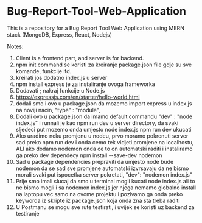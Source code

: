 # Bug-Report-Tool-Web-Application
This is a repository for a Bug Report Tool Web Application using MERN stack (MongoDB, Express, React, Nodejs)

Notes:
1. Client is a frontend part, and server is for backend.
2. npm init command se koristi za kreiranje package.json file gdje su sve komande, funkcije itd. 
3. kreirati jos dodatno index.js u server
4. npm install express je za instaliranje ovoga frameworka
5. Dodavati ; nakraj funkcije u Node.js
6. https://expressjs.com/en/starter/hello-world.html
7. dodali smo i ovo u package.json da mozemo import express u index.js na noviji nacin, "type" : "module", 
8. Dodali ovo u package.json da imamo default commandu "dev" : "node index.js" i runnali je kao npm run dev u server directory, da svaki sljedeci put mozemo onda umjesto node index.js npm run dev ukucati
9. Ako uradimo neku promjenu u nodeu, prvo moramo pokrenuti server sad preko npm run dev i onda cemo tek vidjeti promjene na localhostu, ALI ako dodamo nodemon onda ce to on automatski raditi i instaliramo ga preko dev dependecy npm install --save-dev nodemon
10. Sad u package dependencies prepraviti da umjesto node bude nodemon da se sad sve promjene automatski izvrsavaju da ne bismo morali svaki put ispocetka server pokretati, "dev": "nodemon index.js"
11. Prije smo imali slucaj da smo u terminal mogli kucati node index.js ali to ne bismo mogli i sa nodemon index.js jer njega nemamo globalno install na laptopu vec samo na ovome projektu i pozivamo ga onda preko keyworda iz skripte iz package.json koja onda zna sta treba raditi
12. U Postmanu se mogu sve rute testirati, i uvijek se koristi uz backend za testiranje